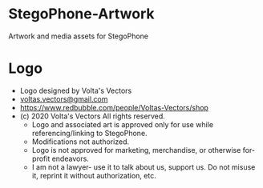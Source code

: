 # StegoPhone-Artwork
Artwork and media assets for StegoPhone

# Logo
- Logo designed by Volta's Vectors
- voltas.vectors@gmail.com
- https://www.redbubble.com/people/Voltas-Vectors/shop
- (c) 2020 Volta's Vectors All rights reserved.
   - Logo and associated art is approved only for use while referencing/linking to StegoPhone.
   - Modifications not authorized.
   - Logo is not approved for marketing, merchandise, or otherwise for-profit endeavors.
   - I am not a lawyer- use it to talk about us, support us. Do not misuse it, reprint it without authorization, etc.
